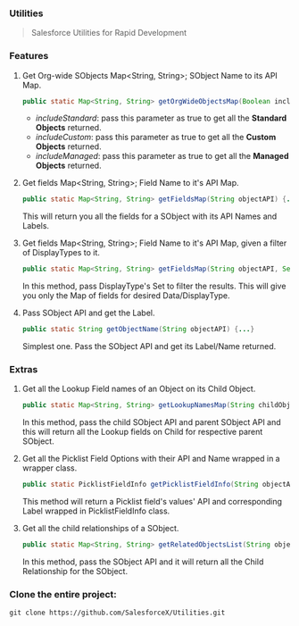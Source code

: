 ### Utilities
> Salesforce Utilities for Rapid Development

### Features

1. Get Org-wide SObjects Map<String, String>; SObject Name to its API Map.
	```java
	public static Map<String, String> getOrgWideObjectsMap(Boolean includeStandard, Boolean includeCustom, Boolean includeManaged) {...}
	```
	* _includeStandard_: pass this parameter as true to get all the **Standard Objects** returned.
	* _includeCustom_: pass this parameter as true to get all the **Custom Objects** returned.
	* _includeManaged_: pass this parameter as true to get all the **Managed Objects** returned.


2. Get fields Map<String, String>; Field Name to it's API Map.
	```java
	public static Map<String, String> getFieldsMap(String objectAPI) {...}
	```
	This will return you all the fields for a SObject with its API Names and Labels.

3. Get fields Map<String, String>; Field Name to it's API Map, given a filter of DisplayTypes to it.
	```java
	public static Map<String, String> getFieldsMap(String objectAPI, Set<DisplayType> types) {...}
	```
	In this method, pass DisplayType's Set to filter the results. This will give you only the Map of fields for desired Data/DisplayType.

4. Pass SObject API and get the Label.
	```java
	public static String getObjectName(String objectAPI) {...}
	```
	Simplest one. Pass the SObject API and get its Label/Name returned.

### Extras
1. Get all the Lookup Field names of an Object on its Child Object.
	```java
	public static Map<String, String> getLookupNamesMap(String childObjectAPI, String parentObjectAPI) {...}
	```
	In this method, pass the child SObject API and parent SObject API and this will return all the Lookup fields on Child for respective parent SObject.

2. Get all the Picklist Field Options with their API and Name wrapped in a wrapper class.
	```java
	public static PicklistFieldInfo getPicklistFieldInfo(String objectAPI, String fieldAPI, Boolean includeAll) {...}
	```
	This method will return a Picklist field's values' API and corresponding Label wrapped in PicklistFieldInfo class.

3. Get all the child relationships of a SObject.
	```java
	public static Map<String, String> getRelatedObjectsList(String objectAPI) {...}
	```
	In this method, pass the SObject API and it will return all the Child Relationship for the SObject.

### Clone the entire project:
```console
git clone https://github.com/SalesforceX/Utilities.git
```